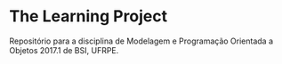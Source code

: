 # The Learning Project
Repositório para a disciplina de Modelagem e Programação Orientada a Objetos 2017.1 de BSI, UFRPE.
